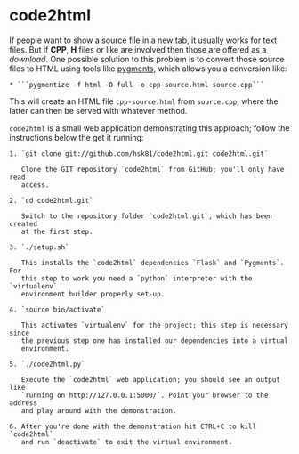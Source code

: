 code2html
=========

If people want to show a source file in a new tab, it usually works for text
files. But if **CPP**, **H** files or like are involved then those are offered
as a *download*. One possible solution to this problem is to convert those
source files to HTML using tools like [pygments](http://pygments.org/faq/),
which allows you a conversion like:

    * ```pygmentize -f html -O full -o cpp-source.html source.cpp```

This will create an HTML file `cpp-source.html` from `source.cpp`, where the
latter can then be served with whatever method.

`code2html` is a small web application demonstrating this approach; follow the
instructions below the get it running:

    1. `git clone git://github.com/hsk81/code2html.git code2html.git`

       Clone the GIT repository `code2html` from GitHub; you'll only have read
       access.

    2. `cd code2html.git`

       Switch to the repository folder `code2html.git`, which has been created
       at the first step.

    3. `./setup.sh`

       This installs the `code2html` dependencies `Flask` and `Pygments`. For
       this step to work you need a `python` interpreter with the `virtualenv`
       environment builder properly set-up.

    4. `source bin/activate`

       This activates `virtualenv` for the project; this step is necessary since
       the previous step one has installed our dependencies into a virtual
       environment.

    5. `./code2html.py`

       Execute the `code2html` web application; you should see an output like
       `running on http://127.0.0.1:5000/`. Point your browser to the address
       and play around with the demonstration.

    6. After you're done with the demonstration hit CTRL+C to kill `code2html`
       and run `deactivate` to exit the virtual environment.